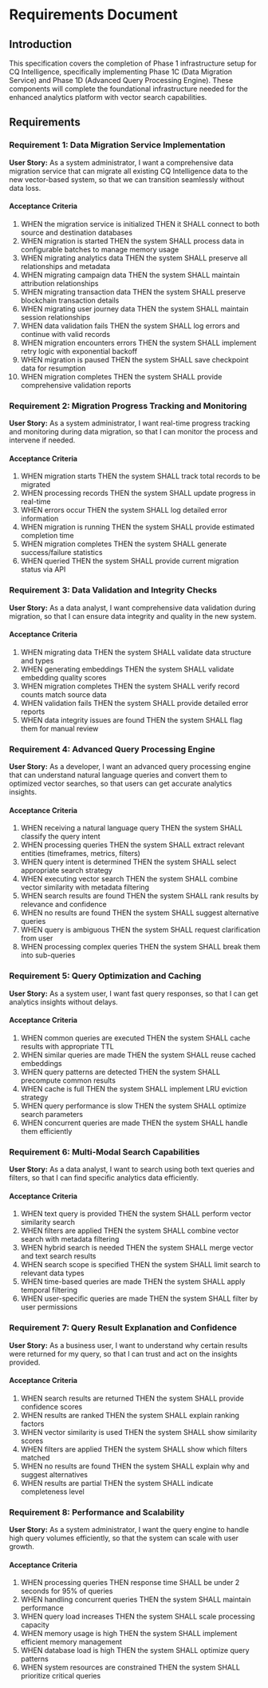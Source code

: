 # Requirements Document

## Introduction

This specification covers the completion of Phase 1 infrastructure setup for CQ Intelligence, specifically implementing Phase 1C (Data Migration Service) and Phase 1D (Advanced Query Processing Engine). These components will complete the foundational infrastructure needed for the enhanced analytics platform with vector search capabilities.

## Requirements

### Requirement 1: Data Migration Service Implementation

**User Story:** As a system administrator, I want a comprehensive data migration service that can migrate all existing CQ Intelligence data to the new vector-based system, so that we can transition seamlessly without data loss.

#### Acceptance Criteria

1. WHEN the migration service is initialized THEN it SHALL connect to both source and destination databases
2. WHEN migration is started THEN the system SHALL process data in configurable batches to manage memory usage
3. WHEN migrating analytics data THEN the system SHALL preserve all relationships and metadata
4. WHEN migrating campaign data THEN the system SHALL maintain attribution relationships
5. WHEN migrating transaction data THEN the system SHALL preserve blockchain transaction details
6. WHEN migrating user journey data THEN the system SHALL maintain session relationships
7. WHEN data validation fails THEN the system SHALL log errors and continue with valid records
8. WHEN migration encounters errors THEN the system SHALL implement retry logic with exponential backoff
9. WHEN migration is paused THEN the system SHALL save checkpoint data for resumption
10. WHEN migration completes THEN the system SHALL provide comprehensive validation reports

### Requirement 2: Migration Progress Tracking and Monitoring

**User Story:** As a system administrator, I want real-time progress tracking and monitoring during data migration, so that I can monitor the process and intervene if needed.

#### Acceptance Criteria

1. WHEN migration starts THEN the system SHALL track total records to be migrated
2. WHEN processing records THEN the system SHALL update progress in real-time
3. WHEN errors occur THEN the system SHALL log detailed error information
4. WHEN migration is running THEN the system SHALL provide estimated completion time
5. WHEN migration completes THEN the system SHALL generate success/failure statistics
6. WHEN queried THEN the system SHALL provide current migration status via API

### Requirement 3: Data Validation and Integrity Checks

**User Story:** As a data analyst, I want comprehensive data validation during migration, so that I can ensure data integrity and quality in the new system.

#### Acceptance Criteria

1. WHEN migrating data THEN the system SHALL validate data structure and types
2. WHEN generating embeddings THEN the system SHALL validate embedding quality scores
3. WHEN migration completes THEN the system SHALL verify record counts match source data
4. WHEN validation fails THEN the system SHALL provide detailed error reports
5. WHEN data integrity issues are found THEN the system SHALL flag them for manual review

### Requirement 4: Advanced Query Processing Engine

**User Story:** As a developer, I want an advanced query processing engine that can understand natural language queries and convert them to optimized vector searches, so that users can get accurate analytics insights.

#### Acceptance Criteria

1. WHEN receiving a natural language query THEN the system SHALL classify the query intent
2. WHEN processing queries THEN the system SHALL extract relevant entities (timeframes, metrics, filters)
3. WHEN query intent is determined THEN the system SHALL select appropriate search strategy
4. WHEN executing vector search THEN the system SHALL combine vector similarity with metadata filtering
5. WHEN search results are found THEN the system SHALL rank results by relevance and confidence
6. WHEN no results are found THEN the system SHALL suggest alternative queries
7. WHEN query is ambiguous THEN the system SHALL request clarification from user
8. WHEN processing complex queries THEN the system SHALL break them into sub-queries

### Requirement 5: Query Optimization and Caching

**User Story:** As a system user, I want fast query responses, so that I can get analytics insights without delays.

#### Acceptance Criteria

1. WHEN common queries are executed THEN the system SHALL cache results with appropriate TTL
2. WHEN similar queries are made THEN the system SHALL reuse cached embeddings
3. WHEN query patterns are detected THEN the system SHALL precompute common results
4. WHEN cache is full THEN the system SHALL implement LRU eviction strategy
5. WHEN query performance is slow THEN the system SHALL optimize search parameters
6. WHEN concurrent queries are made THEN the system SHALL handle them efficiently

### Requirement 6: Multi-Modal Search Capabilities

**User Story:** As a data analyst, I want to search using both text queries and filters, so that I can find specific analytics data efficiently.

#### Acceptance Criteria

1. WHEN text query is provided THEN the system SHALL perform vector similarity search
2. WHEN filters are applied THEN the system SHALL combine vector search with metadata filtering
3. WHEN hybrid search is needed THEN the system SHALL merge vector and text search results
4. WHEN search scope is specified THEN the system SHALL limit search to relevant data types
5. WHEN time-based queries are made THEN the system SHALL apply temporal filtering
6. WHEN user-specific queries are made THEN the system SHALL filter by user permissions

### Requirement 7: Query Result Explanation and Confidence

**User Story:** As a business user, I want to understand why certain results were returned for my query, so that I can trust and act on the insights provided.

#### Acceptance Criteria

1. WHEN search results are returned THEN the system SHALL provide confidence scores
2. WHEN results are ranked THEN the system SHALL explain ranking factors
3. WHEN vector similarity is used THEN the system SHALL show similarity scores
4. WHEN filters are applied THEN the system SHALL show which filters matched
5. WHEN no results are found THEN the system SHALL explain why and suggest alternatives
6. WHEN results are partial THEN the system SHALL indicate completeness level

### Requirement 8: Performance and Scalability

**User Story:** As a system administrator, I want the query engine to handle high query volumes efficiently, so that the system can scale with user growth.

#### Acceptance Criteria

1. WHEN processing queries THEN response time SHALL be under 2 seconds for 95% of queries
2. WHEN handling concurrent queries THEN the system SHALL maintain performance
3. WHEN query load increases THEN the system SHALL scale processing capacity
4. WHEN memory usage is high THEN the system SHALL implement efficient memory management
5. WHEN database load is high THEN the system SHALL optimize query patterns
6. WHEN system resources are constrained THEN the system SHALL prioritize critical queries